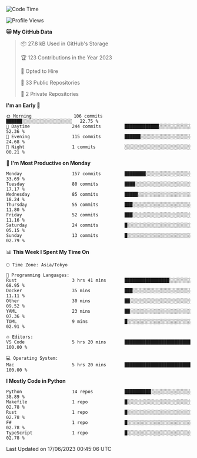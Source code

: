 <!--START_SECTION:waka-->
![Code Time](http://img.shields.io/badge/Code%20Time-685%20hrs%2051%20mins-blue)

![Profile Views](http://img.shields.io/badge/Profile%20Views-1-blue)

**🐱 My GitHub Data** 

> 📦 27.8 kB Used in GitHub's Storage 
 > 
> 🏆 123 Contributions in the Year 2023
 > 
> 💼 Opted to Hire
 > 
> 📜 33 Public Repositories 
 > 
> 🔑 2 Private Repositories 
 > 
**I'm an Early 🐤** 

```text
🌞 Morning                106 commits         ██████░░░░░░░░░░░░░░░░░░░   22.75 % 
🌆 Daytime                244 commits         █████████████░░░░░░░░░░░░   52.36 % 
🌃 Evening                115 commits         ██████░░░░░░░░░░░░░░░░░░░   24.68 % 
🌙 Night                  1 commits           ░░░░░░░░░░░░░░░░░░░░░░░░░   00.21 % 
```
📅 **I'm Most Productive on Monday** 

```text
Monday                   157 commits         ████████░░░░░░░░░░░░░░░░░   33.69 % 
Tuesday                  80 commits          ████░░░░░░░░░░░░░░░░░░░░░   17.17 % 
Wednesday                85 commits          █████░░░░░░░░░░░░░░░░░░░░   18.24 % 
Thursday                 55 commits          ███░░░░░░░░░░░░░░░░░░░░░░   11.80 % 
Friday                   52 commits          ███░░░░░░░░░░░░░░░░░░░░░░   11.16 % 
Saturday                 24 commits          █░░░░░░░░░░░░░░░░░░░░░░░░   05.15 % 
Sunday                   13 commits          █░░░░░░░░░░░░░░░░░░░░░░░░   02.79 % 
```


📊 **This Week I Spent My Time On** 

```text
🕑︎ Time Zone: Asia/Tokyo

💬 Programming Languages: 
Rust                     3 hrs 41 mins       █████████████████░░░░░░░░   68.95 % 
Docker                   35 mins             ███░░░░░░░░░░░░░░░░░░░░░░   11.11 % 
Other                    30 mins             ██░░░░░░░░░░░░░░░░░░░░░░░   09.52 % 
YAML                     23 mins             ██░░░░░░░░░░░░░░░░░░░░░░░   07.36 % 
TOML                     9 mins              █░░░░░░░░░░░░░░░░░░░░░░░░   02.91 % 

🔥 Editors: 
VS Code                  5 hrs 20 mins       █████████████████████████   100.00 % 

💻 Operating System: 
Mac                      5 hrs 20 mins       █████████████████████████   100.00 % 
```

**I Mostly Code in Python** 

```text
Python                   14 repos            ██████████░░░░░░░░░░░░░░░   38.89 % 
Makefile                 1 repo              █░░░░░░░░░░░░░░░░░░░░░░░░   02.78 % 
Rust                     1 repo              █░░░░░░░░░░░░░░░░░░░░░░░░   02.78 % 
F#                       1 repo              █░░░░░░░░░░░░░░░░░░░░░░░░   02.78 % 
TypeScript               1 repo              █░░░░░░░░░░░░░░░░░░░░░░░░   02.78 % 
```




 Last Updated on 17/06/2023 00:45:06 UTC
<!--END_SECTION:waka-->

